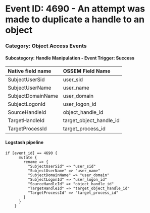 # Event ID: 4690 - An attempt was made to duplicate a handle to an object
### Category: Object Access Events
#### Subcategory: Handle Manipulation - Event Trigger: Success

|Native field name            |OSSEM Field Name                   |
|:----------------------------|:----------------------------------|
| SubjectUserSid              | user_sid                          |
| SubjectUserName             | user_name                         |
| SubjectDomainName           | user_domain                       |
| SubjectLogonId              | user_logon_id                     |
| SourceHandleId              | object_handle_id                  |
| TargetHandleId              | target_object_handle_id           |
| TargetProcessId             | target_process_id                 |


#### Logstash pipeline

```
if [event_id] == 4690 {
      mutate {
        rename => {
          "SubjectUserSid" => "user_sid"
          "SubjectUserName" => "user_name"
          "SubjectDomainName" => "user_domain"
          "SubjectLogonId" => "user_logon_id"
          "SourceHandleId" => "object_handle_id"
          "TargetHandleId" => "target_object_handle_id"
          "TargetProcessId" => "target_process_id"
        }
      }
    }
```